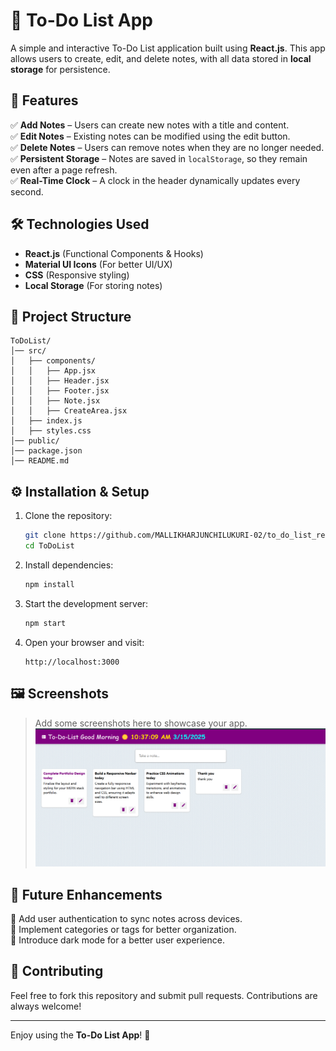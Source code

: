 # 📝 To-Do List App  

A simple and interactive To-Do List application built using **React.js**. This app allows users to create, edit, and delete notes, with all data stored in **local storage** for persistence.  

## 🚀 Features  
✅ **Add Notes** – Users can create new notes with a title and content.  
✅ **Edit Notes** – Existing notes can be modified using the edit button.  
✅ **Delete Notes** – Users can remove notes when they are no longer needed.  
✅ **Persistent Storage** – Notes are saved in `localStorage`, so they remain even after a page refresh.  
✅ **Real-Time Clock** – A clock in the header dynamically updates every second.  

## 🛠️ Technologies Used  
- **React.js** (Functional Components & Hooks)  
- **Material UI Icons** (For better UI/UX)  
- **CSS** (Responsive styling)  
- **Local Storage** (For storing notes)  

## 📂 Project Structure  
```
ToDoList/
│── src/
│   ├── components/
│   │   ├── App.jsx
│   │   ├── Header.jsx
│   │   ├── Footer.jsx
│   │   ├── Note.jsx
│   │   ├── CreateArea.jsx
│   ├── index.js
│   ├── styles.css
│── public/
│── package.json
│── README.md
```

## ⚙️ Installation & Setup  
1. Clone the repository:  
   ```sh
   git clone https://github.com/MALLIKHARJUNCHILUKURI-02/to_do_list_react.git
   cd ToDoList
   ```
2. Install dependencies:  
   ```sh
   npm install
   ```
3. Start the development server:  
   ```sh
   npm start
   ```
4. Open your browser and visit:  
   ```
   http://localhost:3000
   ```

## 🖼️ Screenshots  
> Add some screenshots here to showcase your app.
![app Image](image.png)

## 🔮 Future Enhancements  
🚀 Add user authentication to sync notes across devices.  
🚀 Implement categories or tags for better organization.  
🚀 Introduce dark mode for a better user experience.  

## 🤝 Contributing  
Feel free to fork this repository and submit pull requests. Contributions are always welcome!  

---

Enjoy using the **To-Do List App**! 🚀